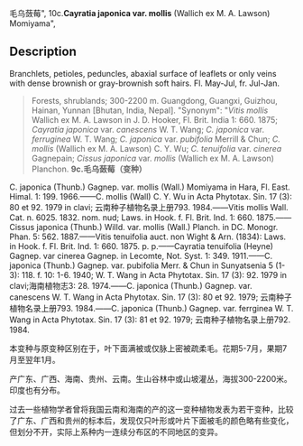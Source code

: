 毛乌蔹莓",
10c.**Cayratia japonica var. mollis** (Wallich ex M. A. Lawson) Momiyama",

## Description
Branchlets, petioles, peduncles, abaxial surface of leaflets or only veins with dense brownish or gray-brownish soft hairs. Fl. May-Jul, fr. Jul-Jan.

> Forests, shrublands; 300-2200 m. Guangdong, Guangxi, Guizhou, Hainan, Yunnan [Bhutan, India, Nepal].
  "Synonym": "*Vitis mollis* Wallich ex M. A. Lawson in J. D. Hooker, Fl. Brit. India 1: 660. 1875; *Cayratia japonica* var. *canescens* W. T. Wang; *C. japonica* var. *ferruginea* W. T. Wang; *C. japonica* var. *pubifolia* Merrill &amp; Chun; *C. mollis* (Wallich ex M. A. Lawson) C. Y. Wu; *C. tenuifolia* var. *cinerea* Gagnepain; *Cissus japonica* var. *mollis* (Wallich ex M. A. Lawson) Planchon.
**9c.毛乌蔹莓（变种）**

C. japonica (Thunb.) Gagnep. var. mollis (Wall.) Momiyama in Hara, Fl. East. Himal. 1: 199. 1966.——C. mollis (Wall) C. Y. Wu in Acta Phytotax. Sin. 17 (3): 80 et 92. 1979 in clavi; 云南种子植物名录上册793. 1984.——Vitis mollis Wall. Cat. n. 6025. 1832. nom. nud; Laws. in Hook. f. Fl. Brit. Ind. 1: 660. 1875.——Cissus japonica (Thunb.) Willd. var. mollis (Wall.) Planch. in DC. Monogr. Phan. 5: 562. 1887.——Vitis tenuifolia auct. non Wight & Arn. (1834): Laws. in Hook. f. Fl. Brit. Ind. 1: 660. 1875. p. p.——Cayratia tenuifolia (Heyne) Gagnep. var cinerea Gagnep. in Lecomte, Not. Syst. 1: 349. 1911.——C. japonica (Thunb.) Gagnep. var. pubifolia Merr. & Chun in Sunyatsenia 5 (1-3): 118. f. 10: 1-6. 1940; W. T. Wang in Acta Phytotax. Sin. 17 (3): 92. 1979 in clavi;海南植物志3: 28. 1974.——C. japonica (Thunb.) Gagnep. var. canescens W. T. Wang in Acta Phytotax. Sin. 17 (3): 80 et 92. 1979; 云南种子植物名录上册793. 1984.——C. japonica (Thunb.) Gagnep. var. ferrginea W. T. Wang in Acta Phytotax. Sin. 17 (3): 81 et 92. 1979; 云南种子植物名录上册792. 1984.

本变种与原变种区别在于，叶下面满被或仅脉上密被疏柔毛。花期5-7月，果期7月至翌年1月。

产广东、广西、海南、贵州、云南。生山谷林中或山坡灌丛，海拔300-2200米。印度也有分布。

过去一些植物学者曾将我国云南和海南的产的这一变种植物发表为若干变种，比较了广东、广西和贵州的标本后，发现仅只叶形或叶片下面被毛的颜色略有些变化，但划分不开，实际上系种内一连续分布区的不同地区的变异。
